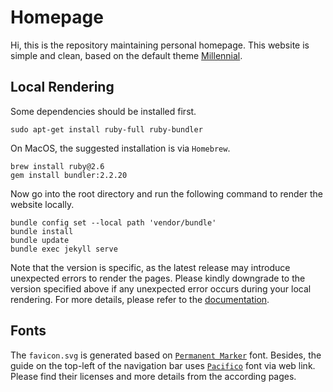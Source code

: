 # Homepage

Hi, this is the repository maintaining personal homepage. This website is simple and clean, based on the default theme [Millennial](https://github.com/LeNPaul/Millennial).

## Local Rendering

Some dependencies should be installed first.

```shell
sudo apt-get install ruby-full ruby-bundler
```

On MacOS, the suggested installation is via `Homebrew`.

```shell
brew install ruby@2.6
gem install bundler:2.2.20
```

Now go into the root directory and run the following command to render the website locally.

```shell
bundle config set --local path 'vendor/bundle'
bundle install
bundle update
bundle exec jekyll serve
```

Note that the version is specific, as the latest release may introduce unexpected errors to render the pages. Please kindly downgrade to the version specified above if any unexpected error occurs during your local rendering. For more details, please refer to the [documentation](https://docs.github.com/en/pages/setting-up-a-github-pages-site-with-jekyll/testing-your-github-pages-site-locally-with-jekyll).

## Fonts

The `favicon.svg` is generated based on [`Permanent Marker`](https://fonts.google.com/specimen/Permanent+Marker?category=Handwriting&preview.text=E&preview.text_type=custom#standard-styles) font. Besides, the guide on the top-left of the navigation bar uses [`Pacifico`](https://fonts.google.com/specimen/Pacifico?category=Handwriting&preview.text=E&preview.text_type=custom) font via web link. Please find their licenses and more details from the according pages.
